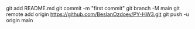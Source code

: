 
git add README.md
git commit -m "first commit"
git branch -M main
git remote add origin https://github.com/BeslanOzdoev/PY-HW3.git
git push -u origin main
